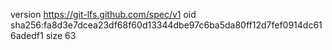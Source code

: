 version https://git-lfs.github.com/spec/v1
oid sha256:fa8d3e7dcea23df68f60d13344dbe97c6ba5da80ff12d7fef0914dc616adedf1
size 63
